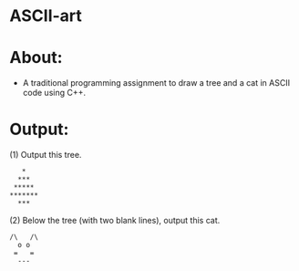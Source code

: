 # ASCII-art

# About:

- A traditional programming assignment to draw a tree and a cat in ASCII code using C++.

# Output:

(1) Output this tree.

```
   *
  ***
 *****
*******
  ***
```

(2) Below the tree (with two blank lines), output this cat.

```
/\   /\
  o o
 =   =
  ---
```
